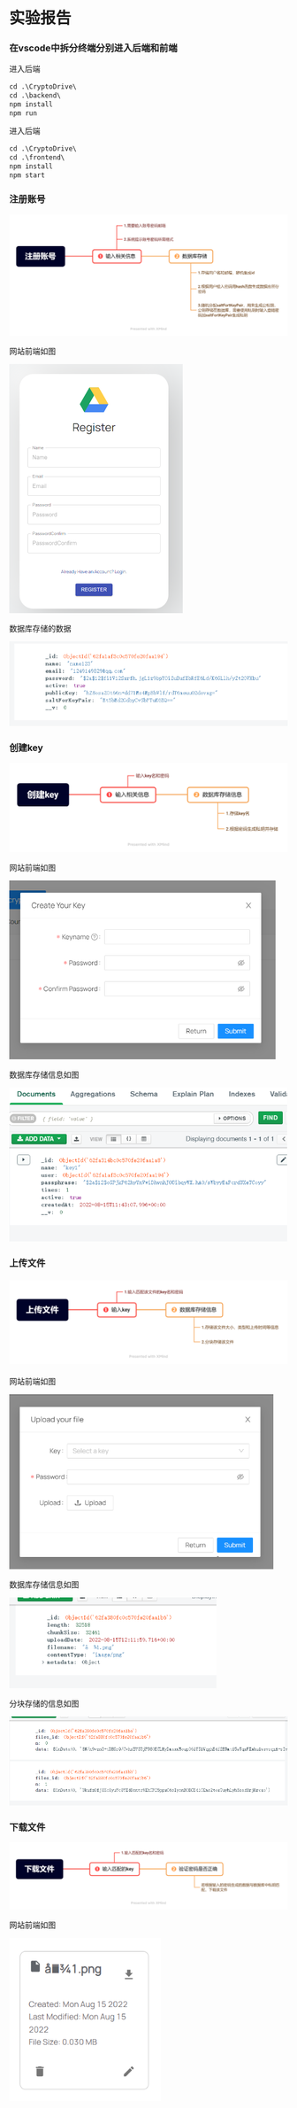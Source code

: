 # 实验报告

### 在vscode中拆分终端分别进入后端和前端

进入后端

```
cd .\CryptoDrive\
cd .\backend\
npm install
npm run
```

进入后端

```
cd .\CryptoDrive\
cd .\frontend\
npm install
npm start
```

### 注册账号

<img src=".\pic\register.png" alt="注册账号" style="zoom:50%;" />

网站前端如图

<img src=".\pic\register_front.png" alt="image-20220815223818308" style="zoom: 50%;" />

数据库存储的数据

<img src=".\pic\register_database.png" alt="image-20220815224440033" style="zoom:67%;" />

### 创建key

<img src=".\pic\create.png" alt="image-20220815224440033" style="zoom:67%;" />

网站前端如图

<img src=".\pic\create_front.png" alt="image-20220815224316341" style="zoom: 67%;" />

数据库存储信息如图

<img src=".\pic\create_database.png" alt="image-20220815224348442" style="zoom: 67%;" />

### 上传文件

#### <img src=".\pic\upload.png" alt="image-20220815224440033" style="zoom:67%;" />

网站前端如图

<img src=".\pic\upload_front.png" alt="image-20220815224844322" style="zoom:67%;" />

数据库存储信息如图

<img src=".\pic\upload_database.png" alt="image-20220815224440033" style="zoom:67%;" />

分块存储的信息如图

<img src=".\pic\upload_database_chunks.png" alt="image-20220815225012704" style="zoom:80%;" />

### 下载文件

<img src=".\pic\download.png" alt="image-20220815224440033" style="zoom:67%;" />

网站前端如图

<img src=".\pic\download_front.png" alt="image-20220815225152962" style="zoom:80%;" />